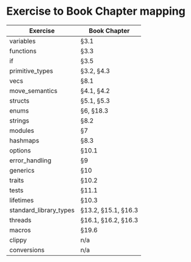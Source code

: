 # Exercise to Book Chapter mapping

| Exercise               | Book Chapter        |
| ---------------------- | ------------------- |
| variables              | §3.1                |Done
| functions              | §3.3                |Done
| if                     | §3.5                |Done
| primitive_types        | §3.2, §4.3          |Done
| vecs                   | §8.1                |Done
| move_semantics         | §4.1, §4.2          |Done
| structs                | §5.1, §5.3          |Done
| enums                  | §6, §18.3           |Done
| strings                | §8.2                |Done
| modules                | §7                  |Done
| hashmaps               | §8.3                |Done
| options                | §10.1               |Done
| error_handling         | §9                  |Done
| generics               | §10                 |Done
| traits                 | §10.2               |Done
| tests                  | §11.1               |
| lifetimes              | §10.3               |
| standard_library_types | §13.2, §15.1, §16.3 |
| threads                | §16.1, §16.2, §16.3 |
| macros                 | §19.6               |
| clippy                 | n/a                 |
| conversions            | n/a                 |
